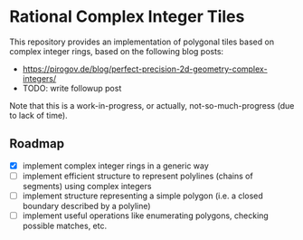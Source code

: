 # Rational Complex Integer Tiles

This repository provides an implementation of polygonal tiles based on complex integer rings,
based on the following blog posts:

* https://pirogov.de/blog/perfect-precision-2d-geometry-complex-integers/ 
* TODO: write followup post

Note that this is a work-in-progress, or actually, not-so-much-progress (due to lack of time).

## Roadmap

- [x] implement complex integer rings in a generic way
- [ ] implement efficient structure to represent polylines (chains of segments) using complex integers
- [ ] implement structure representing a simple polygon (i.e. a closed boundary described by a polyline)
- [ ] implement useful operations like enumerating polygons, checking possible matches, etc.
